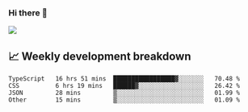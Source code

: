 ### Hi there 👋
<img align="center" src="https://github-readme-stats.vercel.app/api?username=Tumao727&show_icons=true&hide_title=true&theme=dracula" />


## 📈 Weekly development breakdown
<!--START_SECTION:waka-->

```text
TypeScript   16 hrs 51 mins  █████████████████▓░░░░░░░   70.48 %
CSS          6 hrs 19 mins   ██████▓░░░░░░░░░░░░░░░░░░   26.42 %
JSON         28 mins         ▒░░░░░░░░░░░░░░░░░░░░░░░░   01.99 %
Other        15 mins         ▒░░░░░░░░░░░░░░░░░░░░░░░░   01.09 %
```

<!--END_SECTION:waka-->